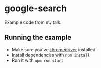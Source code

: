 google-search
=============

Example code from my talk.

## Running the example

* Make sure you've [chromedriver](https://sites.google.com/a/chromium.org/chromedriver/)
  installed.
* Install dependencies with `npm install`
* Run it with `npm run start`
